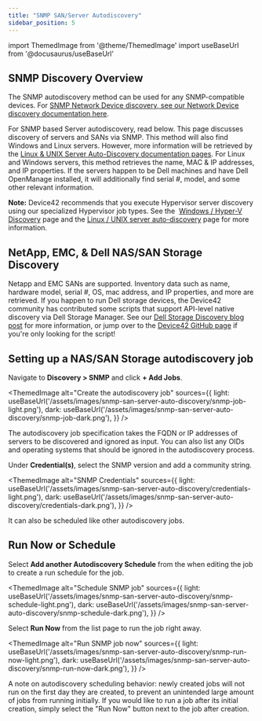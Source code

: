 ```yaml
---
title: "SNMP SAN/Server Autodiscovery"
sidebar_position: 5
---
```


import ThemedImage from '@theme/ThemedImage'
import useBaseUrl from '@docusaurus/useBaseUrl'

## SNMP Discovery Overview

The SNMP autodiscovery method can be used for any SNMP-compatible devices. For [SNMP Network Device discovery, see our Network Device discovery documentation here](/auto-discovery/network-auto-discovery.mdx). 

For SNMP based Server autodiscovery, read below. This page discusses discovery of servers and SANs via SNMP. This method will also find Windows and Linux servers. However, more information will be retrieved by the [Linux & UNIX Server Auto-Discovery documentation pages](/auto-discovery/linux-unix-server-auto-discovery.mdx). For Linux and Windows servers, this method retrieves the name, MAC & IP addresses, and IP properties. If the servers happen to be Dell machines and have Dell OpenManage installed, it will additionally find serial #, model, and some other relevant information.

**Note:** Device42 recommends that you execute Hypervisor server discovery using our specialized Hypervisor job types. See the  [Windows / Hyper-V Discovery](/auto-discovery/windows-and-hyper-v-auto-discovery.mdx) page and the [Linux / UNIX server auto-discovery](/auto-discovery/linux-unix-server-auto-discovery.mdx) page for more information.

## NetApp, EMC, & Dell NAS/SAN Storage Discovery

Netapp and EMC SANs are supported. Inventory data such as name, hardware model, serial #, OS, mac address, and IP properties, and more are retrieved. If you happen to run Dell storage devices, the Device42 community has contributed some scripts that support API-level native discovery via Dell Storage Manager. See our [Dell Storage Discovery blog post](https://www.device42.com/blog/2018/06/05/dell-storage-discovery-script-by-the-device42-community/) for more information, or jump over to the [Device42 GitHub page](https://github.com/device42/dellstorage-device42) if you're only looking for the script!

## Setting up a NAS/SAN Storage autodiscovery job

Navigate to **Discovery > SNMP** and click **+ Add Jobs**.

<ThemedImage
  alt="Create the autodiscovery job"
  sources={{
    light: useBaseUrl('/assets/images/snmp-san-server-auto-discovery/snmp-job-light.png'),
    dark: useBaseUrl('/assets/images/snmp-san-server-auto-discovery/snmp-job-dark.png'),
  }}
/>

The autodiscovery job specification takes the FQDN or IP addresses of servers to be discovered and ignored as input. You can also list any OIDs and operating systems that should be ignored in the autodiscovery process.

Under **Credential(s)**, select the SNMP version and add a community string.  

<ThemedImage
  alt="SNMP Credentials"
  sources={{
    light: useBaseUrl('/assets/images/snmp-san-server-auto-discovery/credentials-light.png'),
    dark: useBaseUrl('/assets/images/snmp-san-server-auto-discovery/credentials-dark.png'),
  }}
/>

It can also be scheduled like other autodiscovery jobs.

## Run Now or Schedule

Select **Add another Autodiscovery Schedule** from the when editing the job to create a run schedule for the job.

<ThemedImage
  alt="Schedule SNMP job"
  sources={{
    light: useBaseUrl('/assets/images/snmp-san-server-auto-discovery/snmp-schedule-light.png'),
    dark: useBaseUrl('/assets/images/snmp-san-server-auto-discovery/snmp-schedule-dark.png'),
  }}
/>

Select **Run Now** from the list page to run the job right away.

<ThemedImage
  alt="Run SNMP job now"
  sources={{
    light: useBaseUrl('/assets/images/snmp-san-server-auto-discovery/snmp-run-now-light.png'),
    dark: useBaseUrl('/assets/images/snmp-san-server-auto-discovery/snmp-run-now-dark.png'),
  }}
/>

A note on autodiscovery scheduling behavior: newly created jobs will not run on the first day they are created, to prevent an unintended large amount of jobs from running initially. If you would like to run a job after its initial creation, simply select the "Run Now" button next to the job after creation.
